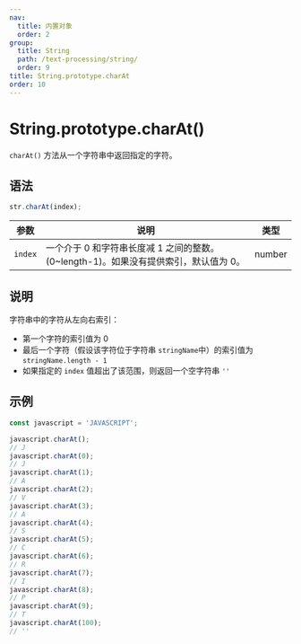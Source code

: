 ```yaml
---
nav:
  title: 内置对象
  order: 2
group:
  title: String
  path: /text-processing/string/
  order: 9
title: String.prototype.charAt
order: 10
---
```


# String.prototype.charAt()

`charAt()` 方法从一个字符串中返回指定的字符。

## 语法

```js
str.charAt(index);
```

| 参数    | 说明                                                                                  | 类型   |
| ------- | ------------------------------------------------------------------------------------- | ------ |
| `index` | 一个介于 0 和字符串长度减 1 之间的整数。 (0~length-1)。如果没有提供索引，默认值为 0。 | number |

## 说明

字符串中的字符从左向右索引：

- 第一个字符的索引值为 0
- 最后一个字符（假设该字符位于字符串 `stringName`中）的索引值为 `stringName.length - 1`
- 如果指定的 `index` 值超出了该范围，则返回一个空字符串 `''`

## 示例

```js
const javascript = 'JAVASCRIPT';

javascript.charAt();
// J
javascript.charAt(0);
// J
javascript.charAt(1);
// A
javascript.charAt(2);
// V
javascript.charAt(3);
// A
javascript.charAt(4);
// S
javascript.charAt(5);
// C
javascript.charAt(6);
// R
javascript.charAt(7);
// I
javascript.charAt(8);
// P
javascript.charAt(9);
// T
javascript.charAt(100);
// ''
```
